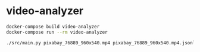 # video-analyzer

```sh
docker-compose build video-analyzer
docker-compose run --rm video-analyzer
```

```sh
./src/main.py pixabay_76889_960x540.mp4 pixabay_76889_960x540.mp4.jsonl
```
